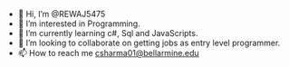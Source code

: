 - 👋 Hi, I’m @REWAJ5475
- 👀 I’m interested in Programming.
- 🌱 I’m currently learning c#, Sql and JavaScripts.
- 💞️ I’m looking to collaborate on getting jobs as entry level programmer. 
- 📫 How to reach me csharma01@bellarmine.edu

<!---
REWAJ5475/REWAJ5475 is a ✨ special ✨ repository because its `README.md` (this file) appears on your GitHub profile.
You can click the Preview link to take a look at your changes.
--->
